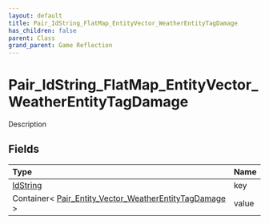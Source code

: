 ```yaml
---
layout: default
title: Pair_IdString_FlatMap_EntityVector_WeatherEntityTagDamage
has_children: false
parent: Class
grand_parent: Game Reflection
---
```

# Pair_IdString_FlatMap_EntityVector_WeatherEntityTagDamage
Description 

## Fields

| Type | Name |
|:----------|:--------------|
| [IdString](/riftbreaker-wiki/docs/game-reflection/components/id_string/) | key |
| Container< [Pair_Entity_Vector_WeatherEntityTagDamage](/riftbreaker-wiki/docs/game-reflection/classes/pair__entity__vector__weather_entity_tag_damage/) > | value |


